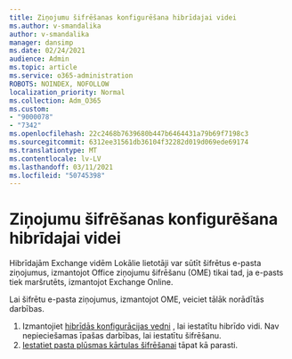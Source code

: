 ```yaml
---
title: Ziņojumu šifrēšanas konfigurēšana hibrīdajai videi
ms.author: v-smandalika
author: v-smandalika
manager: dansimp
ms.date: 02/24/2021
audience: Admin
ms.topic: article
ms.service: o365-administration
ROBOTS: NOINDEX, NOFOLLOW
localization_priority: Normal
ms.collection: Adm_O365
ms.custom:
- "9000078"
- "7342"
ms.openlocfilehash: 22c2468b7639680b447b6464431a79b69f7198c3
ms.sourcegitcommit: 6312ee31561db36104f32282d019d069ede69174
ms.translationtype: MT
ms.contentlocale: lv-LV
ms.lasthandoff: 03/11/2021
ms.locfileid: "50745398"
---
```

# <a name="configure-message-encryption-for-a-hybrid-environment"></a>Ziņojumu šifrēšanas konfigurēšana hibrīdajai videi

Hibrīdajām Exchange vidēm Lokālie lietotāji var sūtīt šifrētus e-pasta ziņojumus, izmantojot Office ziņojumu šifrēšanu (OME) tikai tad, ja e-pasts tiek maršrutēts, izmantojot Exchange Online.

Lai šifrētu e-pasta ziņojumus, izmantojot OME, veiciet tālāk norādītās darbības.

1. Izmantojiet [hibrīdās konfigurācijas vedni](https://docs.microsoft.com/Exchange/hybrid-configuration-wizard) , lai iestatītu hibrīdo vidi. Nav nepieciešamas īpašas darbības, lai iestatītu šifrēšanu.
2. [Iestatiet pasta plūsmas kārtulas šifrēšanai](https://docs.microsoft.com/microsoft-365/compliance/define-mail-flow-rules-to-encrypt-email) tāpat kā parasti.


